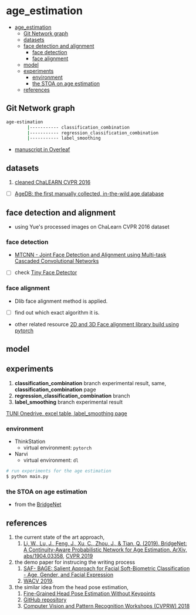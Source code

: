 # age_estimation

<!-- TOC -->

- [age_estimation](#ageestimation)
  - [Git Network graph](#git-network-graph)
  - [datasets](#datasets)
  - [face detection and alignment](#face-detection-and-alignment)
    - [face detection](#face-detection)
    - [face alignment](#face-alignment)
  - [model](#model)
  - [experiments](#experiments)
    - [environment](#environment)
    - [the STOA on age estimation](#the-stoa-on-age-estimation)
  - [references](#references)

<!-- /TOC -->


## Git Network graph

```sh
age-estimation
        |----------- classification_combination 
        |----------- regression_classification_combination
        |----------- label_smoothing  
```

- [manuscript in Overleaf](https://www.overleaf.com/project/5d2310338e2b2d7e89e37358)


## datasets

1. [cleaned ChaLEARN CVPR 2016](http://chalearnlap.cvc.uab.es/dataset/19/description/) 
<!-- 2. [IMDB-WIKI – 500k+ face images with age and gender labels](https://data.vision.ee.ethz.ch/cvl/rrothe/imdb-wiki/) -->
- [ ] [AgeDB: the first manually collected, in-the-wild age database](https://ibug.doc.ic.ac.uk/resources/agedb/)


## face detection and alignment

- using Yue's processed images on ChaLearn CVPR 2016 dataset

### face detection
- [MTCNN - Joint Face Detection and Alignment using Multi-task Cascaded Convolutional Networks](https://github.com/TropComplique/mtcnn-pytorch)
- [ ] check [Tiny Face Detector](https://github.com/peiyunh/tiny)

### face alignment
- Dlib face alignment method is applied.
- [ ] find out which exact algorithm it is.
- other related resource
 [2D and 3D Face alignment library build using pytorch](https://github.com/1adrianb/face-alignment)
 

## model
 
 
## experiments


1. **classification_combination** branch experimental result, same, **classification_combination** page
2. **regression_classification_combination** branch  
3. **label_smoothing** branch experimental result  

[TUNI Onedrive, excel table, label_smoothing page](https://tuni-my.sharepoint.com/:x:/r/personal/yi_zhou_tuni_fi/_layouts/15/Doc.aspx?sourcedoc=%7B0FAA15DB-6F0E-4794-8F72-F58B4E6E970A%7D&file=experimental%20result%20of%20the%20combination%20on%20different%20classification%20losses.xlsx&action=default&mobileredirect=true)


### environment

- ThinkStation
  - virtual environment: `pytorch`
- Narvi
  - virtual environment: `dl`

```sh
# run experiments for the age estimation
$ python main.py  
```


### the STOA on age estimation

- from the [BridgeNet](https://arxiv.org/abs/1904.03358)

## references

1. the current state of the art approach, 
   1. [Li, W., Lu, J., Feng, J., Xu, C., Zhou, J., & Tian, Q. (2019). BridgeNet: A Continuity-Aware Probabilistic Network for Age Estimation. ArXiv, abs/1904.03358](https://arxiv.org/abs/1904.03358), [CVPR 2019](http://cvpr2019.thecvf.com/)
2. the demo paper for instrucing the writing process
   1. [SAF- BAGE: Salient Approach for Facial Soft-Biometric Classification - Age, Gender, and Facial Expression](https://arxiv.org/abs/1803.05719)  
   2. [WACV 2019](https://wacv19.wacv.net).  
3. the similar idea from the head pose estimation, 
   1. [Fine-Grained Head Pose Estimation Without Keypoints](https://arxiv.org/abs/1710.00925)  
   2. [GitHub repository](https://github.com/natanielruiz/deep-head-pose)  
   3. [Computer Vision and Pattern Recognition Workshops (CVPRW) 2018](http://cvpr2018.thecvf.com/program/workshops)  
